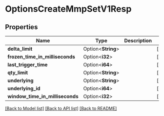 # OptionsCreateMmpSetV1Resp

## Properties

Name | Type | Description | Notes
------------ | ------------- | ------------- | -------------
**delta_limit** | Option<**String**> |  | [optional]
**frozen_time_in_milliseconds** | Option<**i32**> |  | [optional]
**last_trigger_time** | Option<**i64**> |  | [optional]
**qty_limit** | Option<**String**> |  | [optional]
**underlying** | Option<**String**> |  | [optional]
**underlying_id** | Option<**i64**> |  | [optional]
**window_time_in_milliseconds** | Option<**i32**> |  | [optional]

[[Back to Model list]](../README.md#documentation-for-models) [[Back to API list]](../README.md#documentation-for-api-endpoints) [[Back to README]](../README.md)


